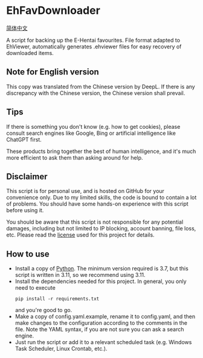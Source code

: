 # EhFavDownloader

[简体中文](README.md)

A script for backing up the E-Hentai favourites. File format adapted to EhViewer, automatically generates .ehviewer files for easy recovery of downloaded items.

## Note for English version

This copy was translated from the Chinese version by DeepL. If there is any discrepancy with the Chinese version, the Chinese version shall prevail.

## Tips

If there is something you don't know (e.g. how to get cookies), please consult search engines like Google, Bing or artificial intelligence like ChatGPT first.

These products bring together the best of human intelligence, and it's much more efficient to ask them than asking around for help.

## Disclaimer

This script is for personal use, and is hosted on GitHub for your convenience only. Due to my limited skills, the code is bound to contain a lot of problems. You should have some hands-on experience with this script before using it.

You should be aware that this script is not responsible for any potential damages, including but not limited to IP blocking, account banning, file loss, etc. Please read the [license](LICENSE) used for this project for details.

## How to use

- Install a copy of [Python](https://www.python.org). The minimum version required is 3.7, but this script is written in 3.11, so we recommend using 3.11.
- Install the dependencies needed for this project. In general, you only need to execute
  ```shell
  pip install -r requirements.txt
  ```
  and you're good to go.
- Make a copy of config.yaml.example, rename it to config.yaml, and then make changes to the configuration according to the comments in the file. Note the YAML syntax, if you are not sure you can ask a search engine.
- Just run the script or add it to a relevant scheduled task (e.g. Windows Task Scheduler, Linux Crontab, etc.).